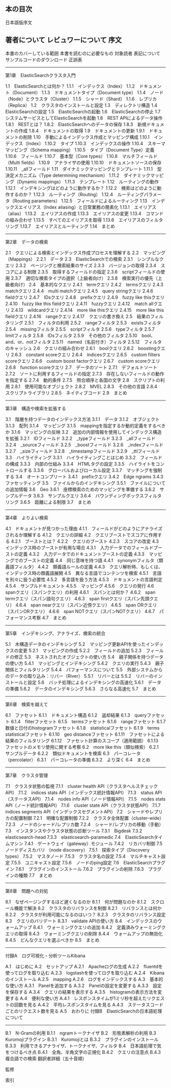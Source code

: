 ## 本の目次

日本語版序文

著者について
レビュワーについて
序文
----

本書のカバーしている範囲
本書を読むのに必要なもの
対象読者
表記について
サンプルコードのダウンロード
正誤表

----

第1章　ElasticSearchクラスタ入門

1.1　ElasticSearchとは何か？
1.1.1　インデックス（Index）
1.1.2　ドキュメント（Document）
1.1.3　ドキュメントタイプ（Document type）
1.1.4　ノード（Node）とクラスタ（Cluster）
1.1.5　シャード（Shard）
1.1.6　レプリカ（Replica）
1.2　クラスタのインストールと設定
1.3　ディレクトリ構造
1.4　ElasticSearchの設定
1.5　ElasticSearchの起動
1.6　ElasticSearchの停止
1.7　システムサービスとしてElasticSearchを起動
1.8　REST APIによるデータ操作
1.8.1　RESTとは？
1.8.2　ElasticSearchへのデータの保存
1.8.3　新規ドキュメントの作成
1.8.4　ドキュメントの取得
1.9　ドキュメントの更新
1.9.1　ドキュメントの削除
1.10　手動によるインデックス作成とマッピング構成
1.10.1　インデックス（Index）
1.10.2　タイプ
1.10.3　インデックスの操作
1.10.4　スキーママッピング（Schema mapping）
1.10.5　タイプ（Document Type）定義
1.10.6　フィールド
1.10.7　基本型（Core types）
1.10.8　マルチフィールド（Multi fields）
1.10.9　アナライザの使用
1.10.10　ドキュメントソースの保存
1.10.11　_allフィールド
1.11　ダイナミックマッピングとテンプレート
1.11.1　型決定メカニズム（Type determining mechanism）
1.11.2　ダイナミックマッピング（Dynamic mappings）
1.11.3　テンプレート
1.12　ルーティングの動作
1.12.1　インデキシングはどのように動作するか？
1.12.2　検索はどのように動作するのか？
1.12.3　ルーティング（Routing）
1.12.4　ルーティングパラメータ（Routing parameters）
1.12.5　フィールドによるルーティング
1.13　インデックスエイリアス（Index aliasing）と日常業務の簡素化
1.13.1　エイリアス（alias）
1.13.2　エイリアスの作成
1.13.3　エイリアスの変更
1.13.4　コマンドの組み合わせ
1.13.5　すべてのエイリアスを取得
1.13.6　エイリアスのフィルタリング
1.13.7　エイリアスとルーティング
1.14　まとめ

----

第2章　データの検索

2.1　クエリによる検索とインデックス作成プロセスを理解する
2.2　マッピング（Mappings）
2.2.1　データ
2.3　ElasticSearchでの検索
2.3.1　シンプルなクエリ
2.3.2　ページングと検索結果のサイズ
2.3.3　バージョンの取得
2.3.4　スコアによる制限
2.3.5　取得するフィールドの指定
2.3.6　scriptフィールドの使用
2.3.7　適切な検索タイプの選択（上級者向け）
2.3.8　検索実行の優先（上級者向け）
2.4　基本的なクエリ
2.4.1　termクエリ
2.4.2　termsクエリ
2.4.3　matchクエリ
2.4.4　multi matchクエリ
2.4.5　query stringクエリ
2.4.6　fieldクエリ
2.4.7　IDsクエリ
2.4.8　prefixクエリ
2.4.9　fuzzy like thisクエリ
2.4.10　fuzzy like this fieldクエリ
2.4.11　fuzzyクエリ
2.4.12　match allクエリ
2.4.13　wildcardクエリ
2.4.14　more like thisクエリ
2.4.15　more like this fieldクエリ
2.4.16　rangeクエリ
2.4.17　クエリの書き換え
2.5　結果のフィルタリング
2.5.1　フィルタの利用
2.5.2　rangeフィルタ
2.5.3　existsフィルタ
2.5.4　missingフィルタ
2.5.5　scriptフィルタ
2.5.6　typeフィルタ
2.5.7　limitフィルタ
2.5.8　IDsフィルタ
2.5.9　その他のフィルタ
2.5.10　bool、and、or、notフィルタ
2.5.11　named（名前付き）フィルタ
2.5.12　フィルタのキャッシュ
2.6　クエリの組み合わせ
2.6.1　boolクエリ
2.6.2　boostingクエリ
2.6.3　constant scoreクエリ
2.6.4　indicesクエリ
2.6.5　custom filters scoreクエリ
2.6.6　custom boost factorクエリ
2.6.7　custom scoreクエリ
2.6.8　function scoreクエリ
2.7　データのソート
2.7.1　デフォルトソート
2.7.2　ソートに利用するフィールドの指定
2.7.3　存在しないフィールドの動作を指定する
2.7.4　動的条件
2.7.5　照合順序と各国の文字
2.8　スクリプトの利用
2.8.1　使用可能なオブジェクト
2.8.2　MVEL
2.8.3　その他の言語
2.8.4　スクリプトライブラリ
2.8.5　ネイティブコード
2.9　まとめ

----

第3章　構造や検索を拡張する

3.1　階層を持つデータのインデックス方法
3.1.1　データ
3.1.2　オブジェクト
3.1.3　配列
3.1.4　マッピング
3.1.5　mappingを指定するか動的定義をするべきか
3.1.6　マッピングの反映
3.2　追加の内部情報を使用してインデックス構造を拡張
3.2.1　IDフィールド
3.2.2　_typeフィールド
3.2.3　_allフィールド
3.2.4　_sourceフィールド
3.2.5　_boostフィールド
3.2.6　_indexフィールド
3.2.7　_sizeフィールド
3.2.8　_timestampフィールド
3.2.9　_ttlフィールド
3.3　ハイライティング
3.3.1　ハイライティングことはじめ
3.3.2　フィールドの構成
3.3.3　内部の仕組み
3.3.4　HTMLタグの設定
3.3.5　ハイライトをコントロールする
3.3.6　グローバルおよびローカル設定
3.3.7　マッチングを強制する
3.4　オートコンプリート
3.4.1　prefixクエリ
3.4.2　Edge ngrams
3.4.3　ファセッティング
3.5　ファイルからのインデキシング
3.5.1　ファイルについての追加情報
3.6　Geo
3.6.1　座標検索のためのマッピングを準備する
3.6.2　サンプルデータ
3.6.3　サンプルクエリ
3.6.4　バウンディングボックスフィルタリング
3.6.5　距離による制限
3.7　まとめ

----

第4章　よりよい検索

4.1　ドキュメントが見つかった理由
4.1.1　フィールドがどのようにアナライズされるか理解する
4.1.2　クエリの詳細
4.2　クエリブーストでスコアに作用する
4.2.1　ブーストとは？
4.2.2　クエリのブースト
4.2.3　スコアの改変
4.3　インデックス時のブーストが有用な場合
4.3.1　入力データでのフィールドブーストの定義
4.3.2　入力データでのドキュメントブーストの定義
4.3.3　マッピングでのブーストの定義
4.4　同じ意味を持つ語
4.4.1　synonymフィルタ（類義語フィルタ）
4.4.2　類義語ルールの定義
4.4.3　クエリ解析時、もしくは、インデックス時の類義語展開
4.5　異なる言語でコンテンツを検索
4.5.1　言語を別々に扱う必要性
4.5.2　多言語を扱う方法
4.5.3　ドキュメントの言語判定
4.5.4　サンプルドキュメント
4.5.5　マッピング
4.5.6　クエリの発行
4.6　spanクエリ（スパンクエリ）の利用
4.6.1　スパンとは何か？
4.6.2　span termクエリ（スパン語句クエリ）
4.6.3　span firstクエリ（スパン先頭クエリ）
4.6.4　span nearクエリ（スパン近傍クエリ）
4.6.5　span ORクエリ（スパンORクエリ）
4.6.6　span NOTクエリ（スパンNOTクエリ）
4.6.7　パフォーマンス考察
4.7　まとめ

----

第5章　インデキシング、アナライズ、検索の統合

5.1　木構造データのインデキシング
5.2　マッピング更新APIを使ったインデックスの変更
5.2.1　マッピングの作成
5.2.2　フィールドの追加
5.2.3　フィールドの修正
5.3　ネストされたオブジェクトの使い方
5.4　親子関係を持つデータの使い方
5.4.1　マッピングとインデキシング
5.4.2　クエリの実行
5.4.3　親子関係とフィルタリング
5.4.4　パフォーマンスについて
5.5　外部システムからのデータの取り込み：リバー（River）
5.5.1　リバーとは
5.5.2　リバーのインストールと設定
5.6　バッチ処理によるインデキシングの高速化
5.6.1　データの準備
5.6.2　データのインデキシング
5.6.3　さらなる高速化
5.7　まとめ

----

第6章　検索を越えて

6.1　ファセット
6.1.1　ドキュメント構造
6.1.2　返却結果
6.1.3　queryファセット
6.1.4　filterファセット
6.1.5　termsファセット
6.1.6　rangeファセット
6.1.7　数値と日付のhistogramファセット
6.1.8　statisticalファセット
6.1.9　terms statisticalファセット
6.1.10　geo distanceファセット
6.1.11　ファセットによる結果のフィルタリング
6.1.12　ファセット計算のスコープ（適用範囲）
6.1.13　ファセットのメモリ使用に関する考察
6.2　more like this（類似検索）
6.2.1　サンプルデータ
6.2.2　類似ドキュメントを検索
6.3　パーコレータ（percolator）
6.3.1　パーコレータの準備
6.3.2　より深く
6.4　まとめ

----
第7章　クラスタ管理

7.1　クラスタ状態の監視
7.1.1　cluster health API（クラスタヘルスチェックAPI）
7.1.2　indices stats API（インデックス統計情報API）
7.1.3　status API（ステータスAPI）
7.1.4　nodes info API（ノード情報API）
7.1.5　nodes stats API（ノード統計情報API）
7.1.6　cluster state API（クラスタ状態API）
7.1.7　indices segments API（インデックスセグメントAPI）
7.2　シャードやレプリカの配置制御
7.2.1　明確な配置制御
7.2.2　クラスタ全体配置（cluster-wide）
7.2.3　ノードのシャード/レプリカ数
7.2.4　シャード/レプリカの移動（手動）
7.3　インスタンスやクラスタ状態の診断ツール
7.3.1　Bigdesk
7.3.2　elasticsearch-head
7.3.3　elasticsearch-paramedic
7.4　ElasticSearchタイムマシン
7.4.1　ゲートウェイ（gateway）モジュール
7.4.2　リカバリ制御
7.5　ノードディスカバリ （node discovery）
7.5.1　探索タイプ（Discovery types）
7.5.2　マスタノード
7.5.3　クラスタ名の設定
7.5.4　マルチキャスト設定
7.5.5　ユニキャスト設定
7.5.6　ノードのping設定
7.6　ElasticSearchプラグイン
7.6.1　プラグインのインストール
7.6.2　プラグインの削除
7.6.3　プラグインの種類
7.7　まとめ

----
第8章　問題への対処

8.1　なぜページングするほど遅くなるのか
8.1.1　何が問題なのか
8.1.2　スクロール機能で解決
8.2　クラスタのリバランスを制御
8.2.1　リバランスとは何か
8.2.2　クラスタが利用可能になるのはいつ？
8.2.3　クラスタのリバランス設定
8.3　クエリのバリデート
8.3.1　validate APIの使い方
8.4　インデックスのウォームアップ
8.4.1　ウォーミングクエリの追加
8.4.2　定義済みウォーミングクエリの取得
8.4.3　ウォーミングクエリの削除
8.4.4　ウォームアップの無効化
8.4.5　どんなクエリを選ぶべきか
8.5　まとめ

----
付録A　ログ可視化・分析ツールKibana

A.1　はじめに
A.2　セットアップ
A.2.1　Apacheログの生成
A.2.2　fluentdを使ってログを取り込む
A.2.3　logstashを使ってログを取り込む
A.2.4　Kibanaのインストール
A.2.5　mapping
A.2.6　ログをインデックスする
A.3　基本的な使い方
A.3.1　Panelを追加する
A.3.2　Panelの設定を変更する
A.3.3　設定を保存する
A.3.4　クエリの結果を表示する
A.3.5　histogramの表示方法を変更する
A.4　便利な使い方
A.4.1　レスポンスタイムが1ミリ秒を超えたリクエストの回数を見る
A.4.2　平均レスポンスタイムを見る
A.4.3　ステータスコードごとのリクエスト数を見る
A.5　おわりに
付録B　ElasticSearchの日本語処理について

----

B.1　N-Gramの利用
B.1.1　ngramトークナイザ
B.2　形態素解析の利用
B.3　Kuromojiプラグイン
B.3.1　Kuromojiとは
B.3.2　プラグインのインストール
B.3.3　利用できるアナライザ、トークナイザ、フィルタ
B.4　日本語処理で気をつけるべき点
B.4.1　全角、半角文字の正規化
B.4.2　クエリの注意点
B.4.3　複合語での検索
翻訳者詳細（五十音順）

監修

索引
